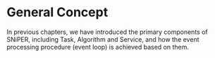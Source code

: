# General Concept

In previous chapters, we have introduced the primary components of SNiPER, including Task, Algorithm and Service, and how the event processing procedure \(event loop\) is achieved based on them.

